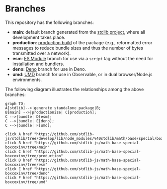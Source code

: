 <!--

@license Apache-2.0

Copyright (c) 2022 The Stdlib Authors.

Licensed under the Apache License, Version 2.0 (the "License");
you may not use this file except in compliance with the License.
You may obtain a copy of the License at

    http://www.apache.org/licenses/LICENSE-2.0

Unless required by applicable law or agreed to in writing, software
distributed under the License is distributed on an "AS IS" BASIS,
WITHOUT WARRANTIES OR CONDITIONS OF ANY KIND, either express or implied.
See the License for the specific language governing permissions and
limitations under the License.

-->

# Branches

This repository has the following branches:

-   **main**: default branch generated from the [stdlib project][stdlib-url], where all development takes place.
-   **production**: [production build][production-url] of the package (e.g., reformatted error messages to reduce bundle sizes and thus the number of bytes transmitted over a network).
-   **esm**: [ES Module][esm-url] branch for use via a `script` tag without the need for installation and bundlers.
-   **deno**: [Deno][deno-url] branch for use in Deno.
-   **umd**: [UMD][umd-url] branch for use in Observable, or in dual browser/Node.js environments.

The following diagram illustrates the relationships among the above branches:

```mermaid
graph TD;
A[stdlib]-->|generate standalone package|B;
B[main] -->|productionize| C[production];
C -->|bundle| D[esm];
C -->|bundle| E[deno];
C -->|bundle| F[umd];

click A href "https://github.com/stdlib-js/stdlib/tree/develop/lib/node_modules/%40stdlib/math/base/special/boxcoxinv"
click B href "https://github.com/stdlib-js/math-base-special-boxcoxinv/tree/main"
click C href "https://github.com/stdlib-js/math-base-special-boxcoxinv/tree/production"
click D href "https://github.com/stdlib-js/math-base-special-boxcoxinv/tree/esm"
click E href "https://github.com/stdlib-js/math-base-special-boxcoxinv/tree/deno"
click F href "https://github.com/stdlib-js/math-base-special-boxcoxinv/tree/umd"
```

[stdlib-url]: https://github.com/stdlib-js/stdlib/tree/develop/lib/node_modules/%40stdlib/math/base/special/boxcoxinv
[production-url]: https://github.com/stdlib-js/math-base-special-boxcoxinv/tree/production
[deno-url]: https://github.com/stdlib-js/math-base-special-boxcoxinv/tree/deno
[umd-url]: https://github.com/stdlib-js/math-base-special-boxcoxinv/tree/umd
[esm-url]: https://github.com/stdlib-js/math-base-special-boxcoxinv/tree/esm